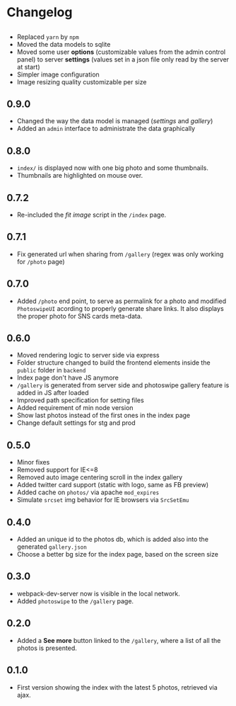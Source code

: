 # Changelog

##
* Replaced `yarn` by `npm`
* Moved the data models to sqlite
* Moved some user **options** (customizable values from the admin control panel) to server **settings** (values set in a json file only read by the server at start)
* Simpler image configuration
* Image resizing quality customizable per size

## 0.9.0
* Changed the way the data model is managed (_settings_ and _gallery_)
* Added an `admin` interface to administrate the data graphically

## 0.8.0
* `index/` is displayed now with one big photo and some thumbnails.
* Thumbnails are highlighted on mouse over.

## 0.7.2
* Re-included the _fit image_ script in the `/index` page.

## 0.7.1
* Fix generated url when sharing from `/gallery` (regex was only working for `/photo` page)

## 0.7.0
* Added `/photo` end point, to serve as permalink for a photo and modified `PhotoswipeUI` acording to properly generate share links. It also displays the proper photo for SNS cards meta-data.

## 0.6.0
* Moved rendering logic to server side via express
* Folder structure changed to build the frontend elements inside the `public` folder in `backend`
* Index page don't have JS anymore
* `/gallery` is generated from server side and photoswipe gallery feature is added in JS after loaded
* Improved path specification for setting files
* Added requirement of min node version
* Show last photos instead of the first ones in the index page
* Change default settings for stg and prod

## 0.5.0
* Minor fixes
* Removed support for IE<=8
* Removed auto image centering scroll in the index gallery
* Added twitter card support (static with logo, same as FB preview)
* Added cache on `photos/` via apache `mod_expires`
* Simulate `srcset` img behavior for IE browsers via `SrcSetEmu`

## 0.4.0
* Added an unique id to the photos db, which is added also into the generated `gallery.json`
* Choose a better bg size for the index page, based on the screen size

## 0.3.0
* webpack-dev-server now is visible in the local network.
* Added `photoswipe` to the `/gallery` page.

## 0.2.0
* Added a **See more** button linked to the `/gallery`, where a list of all the photos is presented.

## 0.1.0
* First version showing the index with the latest 5 photos, retrieved via ajax.
